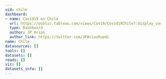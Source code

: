 ```yaml
---
uid: chile
dashboard:
- name: Covid19 en Chile
  url: https://public.tableau.com/views/Cov19/Covid19Chile?:display_count=y&publish=yes&:origin=viz_share_link&:showVizHome=no
  type: Dashboard
  author: JP Arias
  author_link: https://twitter.com/JPAriasRuedi
name: Chile
datasources: []
tools: []
datasets: []
reads: []
viz: []
datasets_info: []
---
```


